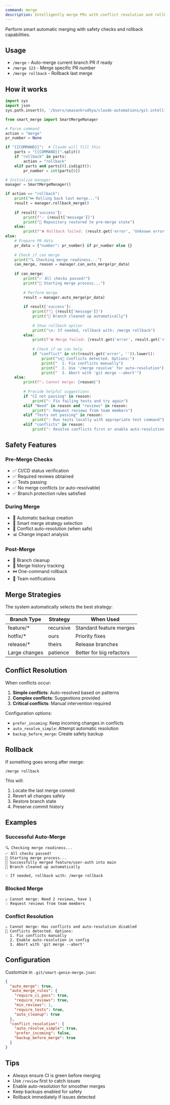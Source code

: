 ```yaml
---
command: merge
description: Intelligently merge PRs with conflict resolution and rollback
---
```


Perform smart automatic merging with safety checks and rollback capabilities.

## Usage
- `/merge` - Auto-merge current branch PR if ready
- `/merge 123` - Merge specific PR number
- `/merge rollback` - Rollback last merge

## How it works
```python
import sys
import json
sys.path.insert(0, '/Users/umasankrudhya/claude-automations/git-intelligence/src')

from smart_merge import SmartMergeManager

# Parse command
action = "merge"
pr_number = None

if "{{COMMAND}}":  # Claude will fill this
    parts = "{{COMMAND}}".split()
    if "rollback" in parts:
        action = "rollback"
    elif parts and parts[0].isdigit():
        pr_number = int(parts[0])

# Initialize manager
manager = SmartMergeManager()

if action == "rollback":
    print("⏮️ Rolling back last merge...")
    result = manager.rollback_merge()
    
    if result['success']:
        print(f"✅ {result['message']}")
        print("🔄 Repository restored to pre-merge state")
    else:
        print(f"❌ Rollback failed: {result.get('error', 'Unknown error')}")
else:
    # Prepare PR data
    pr_data = {"number": pr_number} if pr_number else {}
    
    # Check if can merge
    print("🔍 Checking merge readiness...")
    can_merge, reason = manager.can_auto_merge(pr_data)
    
    if can_merge:
        print("✅ All checks passed!")
        print("🔀 Starting merge process...")
        
        # Perform merge
        result = manager.auto_merge(pr_data)
        
        if result['success']:
            print(f"🎉 {result['message']}")
            print("🧹 Branch cleaned up automatically")
            
            # Show rollback option
            print("\n💡 If needed, rollback with: /merge rollback")
        else:
            print(f"❌ Merge failed: {result.get('error', result.get('reason', 'Unknown'))}")
            
            # Check if we can help
            if "conflict" in str(result.get('error', '')).lower():
                print("\n🔧 Conflicts detected. Options:")
                print("  1. Fix conflicts manually")
                print("  2. Use '/merge resolve' for auto-resolution")
                print("  3. Abort with 'git merge --abort'")
    else:
        print(f"⚠️ Cannot merge: {reason}")
        
        # Provide helpful suggestions
        if "CI not passing" in reason:
            print("💡 Fix failing tests and try again")
        elif "Need" in reason and "reviews" in reason:
            print("💡 Request reviews from team members")
        elif "Tests not passing" in reason:
            print("💡 Run tests locally with appropriate test command")
        elif "conflicts" in reason:
            print("💡 Resolve conflicts first or enable auto-resolution")
```

## Safety Features

### Pre-Merge Checks
- ✅ CI/CD status verification
- ✅ Required reviews obtained
- ✅ Tests passing
- ✅ No merge conflicts (or auto-resolvable)
- ✅ Branch protection rules satisfied

### During Merge
- 🔄 Automatic backup creation
- 🤖 Smart merge strategy selection
- 🔧 Conflict auto-resolution (when safe)
- 📊 Change impact analysis

### Post-Merge
- 🧹 Branch cleanup
- 📝 Merge history tracking
- ⏮️ One-command rollback
- 📢 Team notifications

## Merge Strategies

The system automatically selects the best strategy:

| Branch Type | Strategy | When Used |
|------------|----------|-----------|
| feature/* | recursive | Standard feature merges |
| hotfix/* | ours | Priority fixes |
| release/* | theirs | Release branches |
| Large changes | patience | Better for big refactors |

## Conflict Resolution

When conflicts occur:
1. **Simple conflicts**: Auto-resolved based on patterns
2. **Complex conflicts**: Suggestions provided
3. **Critical conflicts**: Manual intervention required

Configuration options:
- `prefer_incoming`: Keep incoming changes in conflicts
- `auto_resolve_simple`: Attempt automatic resolution
- `backup_before_merge`: Create safety backup

## Rollback

If something goes wrong after merge:
```
/merge rollback
```

This will:
1. Locate the last merge commit
2. Revert all changes safely
3. Restore branch state
4. Preserve commit history

## Examples

### Successful Auto-Merge
```
🔍 Checking merge readiness...
✅ All checks passed!
🔀 Starting merge process...
🎉 Successfully merged feature/user-auth into main
🧹 Branch cleaned up automatically

💡 If needed, rollback with: /merge rollback
```

### Blocked Merge
```
⚠️ Cannot merge: Need 2 reviews, have 1
💡 Request reviews from team members
```

### Conflict Resolution
```
⚠️ Cannot merge: Has conflicts and auto-resolution disabled
🔧 Conflicts detected. Options:
  1. Fix conflicts manually
  2. Enable auto-resolution in config
  3. Abort with 'git merge --abort'
```

## Configuration

Customize in `.git/smart-genie-merge.json`:
```json
{
  "auto_merge": true,
  "auto_merge_rules": {
    "require_ci_pass": true,
    "require_reviews": true,
    "min_reviews": 1,
    "require_tests": true,
    "auto_cleanup": true
  },
  "conflict_resolution": {
    "auto_resolve_simple": true,
    "prefer_incoming": false,
    "backup_before_merge": true
  }
}
```

## Tips
- Always ensure CI is green before merging
- Use `/review` first to catch issues
- Enable auto-resolution for smoother merges
- Keep backups enabled for safety
- Rollback immediately if issues detected
